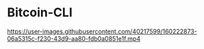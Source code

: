 # Bitcoin-CLI




https://user-images.githubusercontent.com/40217599/160222873-06a5315c-f230-43d9-aa80-fdb0a0851e1f.mp4

